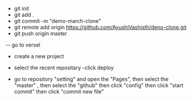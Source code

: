 - git init
- git add .
- git commit -m "demo-march-clone"
- git remote add origin https://github.com/AyushiVashisth/deno-clone.git
- git push origin master

-- go to versel
- create a new project
- select the recent repositary
-click deploy

- go to repository "setting" and open the "Pages", then select the "master" , then select the "github" then click "config" then click "start commit" then click "commit new file"
